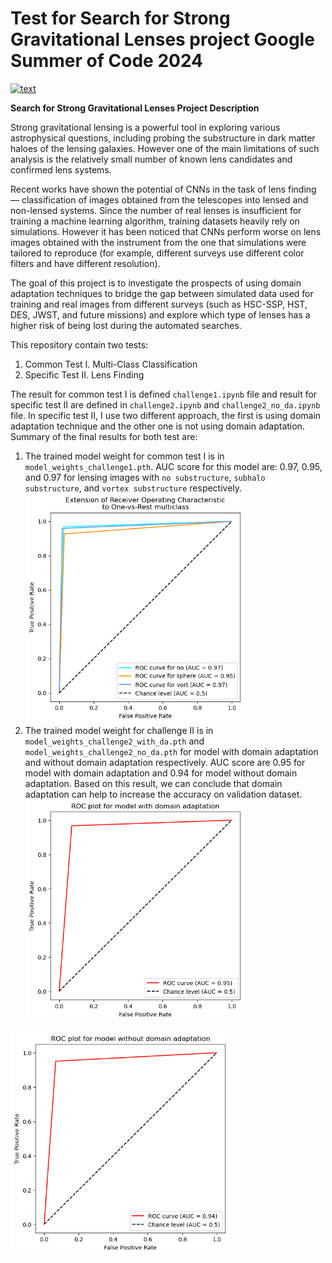 # Test for Search for Strong Gravitational Lenses project Google Summer of Code 2024
[![text](https://img.shields.io/badge/LinkedIn-0077B5?style=for-the-badge&logo=linkedin&logoColor=white)](https://www.linkedin.com/in/muhammad-rafi-sudrajat/)

**Search for Strong Gravitational Lenses Project Description**

Strong gravitational lensing is a powerful tool in exploring various astrophysical questions, including probing the substructure in dark matter haloes of the lensing galaxies. However one of the main limitations of such analysis is the relatively small number of known lens candidates and confirmed lens systems.

Recent works have shown the potential of CNNs in the task of lens finding — classification of images obtained from the telescopes into lensed and non-lensed systems. Since the number of real lenses is insufficient for training a machine learning algorithm, training datasets heavily rely on simulations. However it has been noticed that CNNs perform worse on lens images obtained with the instrument from the one that simulations were tailored to reproduce (for example, different surveys use different color filters and have different resolution).

The goal of this project is to investigate the prospects of using domain adaptation techniques to bridge the gap between simulated data used for training and real images from different surveys (such as HSC-SSP, HST, DES, JWST, and future missions) and explore which type of lenses has a higher risk of being lost during the automated searches.

This repository contain two tests:
1. Common Test I. Multi-Class Classification
2. Specific Test II. Lens Finding 

The result for common test I is defined `challenge1.ipynb` file and result for specific test II are defined in `challenge2.ipynb` and `challenge2_no_da.ipynb` file. In specific test II, I use two different approach, the first is using domain adaptation technique and the other one is not using domain adaptation. Summary of the final results for both test are:

1. The trained model weight for common test I is in `model_weights_challenge1.pth`. AUC score for this model are: 0.97, 0.95, and 0.97 for lensing images with `no substructure`, `subhalo substructure`, and `vortex substructure` respectively. <br><img src="./img/ROC_curve_challenge1.png" width=350>
2. The trained model weight for challenge II is in `model_weights_challenge2_with_da.pth` and `model_weights_challenge2_no_da.pth` for model with domain adaptation and without domain adaptation respectively. AUC score are 0.95 for model with domain adaptation and 0.94 for model without domain adaptation. Based on this result, we can conclude that domain adaptation can help to increase the accuracy on validation dataset.<br>
<img src="./img/ROC_curve_challenge2_with_da.png" width=350><br>
<img src="./img/ROC_curve_challenge2_no_da.png" width=350>
